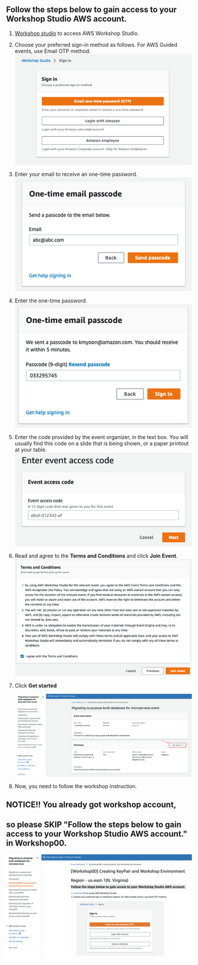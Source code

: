 ## Follow the steps below to gain access to your Workshop Studio AWS account.

1. [Workshop studio](https://catalog.workshops.aws/join) to access AWS Workshop Studio.

2. Choose your preferred sign-in method as follows. For AWS Guided events, use Email OTP method.  
   ![image-20221024222821903](./images/image-20221024222821903.png)

3. Enter your email to receive an one-time password.  
   ![image-20221024223124519](./images/image-20221024223124519.png)

4. Enter the one-time password.  
   ![image-20221024223401320](./images/image-20221024223401320.png)

5. Enter the code provided by the event organizer, in the text box. You will usually find this code on a slide that is being shown, or a paper printout at your table.  
   ![image-20221024224212271](./images/image-20221024224212271.png)

6. Read and agree to the **Terms and Conditions** and click **Join Event**.  
   ![image-20221024224602690](./images/image-20221024224602690.png)

7. Click **Get started** 

   ![Screen Shot 2022-11-30 at 4.36.11 PM](./images/image-20221130233911.png)

8. Now, you need to follow the workshop instruction. 

## NOTICE!! You already got workshop account, 

## so please SKIP "Follow the steps below to gain access to your Workshop Studio AWS account." in Workshop00.

![Screen Shot 2022-11-30 at 4.36.11 PM](./images/instruction.png)

##  
